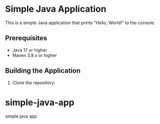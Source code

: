 # Simple Java Application

This is a simple Java application that prints "Hello, World!" to the console.

## Prerequisites

- Java 17 or higher
- Maven 3.8.x or higher

## Building the Application

1. Clone the repository:

# simple-java-app
simple java app
